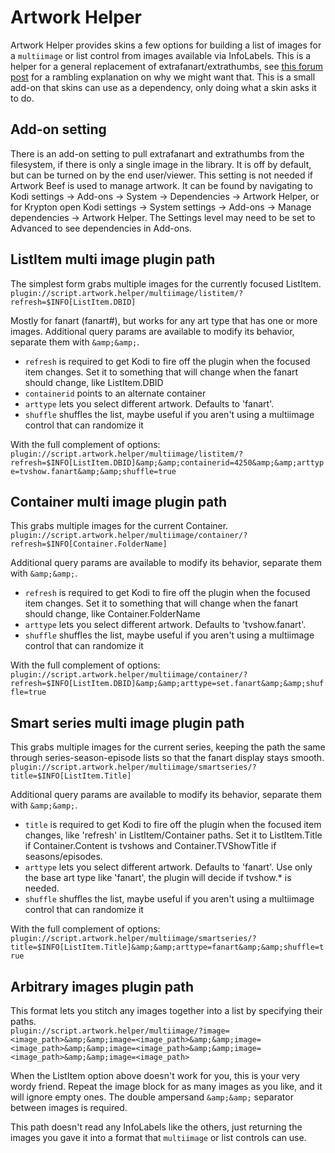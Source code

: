 # Artwork Helper

Artwork Helper provides skins a few options for building a list of images for a `multiimage`
or list control from images available via InfoLabels. This is a helper for a general replacement of
extrafanart/extrathumbs, see [this forum post] for a rambling explanation on why we might want that.
This is a small add-on that skins can use as a dependency, only doing what a skin asks it to do.

[this forum post]: http://forum.kodi.tv/showthread.php?tid=236649

## Add-on setting

There is an add-on setting to pull extrafanart and extrathumbs from the filesystem, if there is
only a single image in the library. It is off by default, but can be turned on by the end user/viewer.
This setting is not needed if Artwork Beef is used to manage artwork.
It can be found by navigating to Kodi settings -> Add-ons -> System -> Dependencies -> Artwork Helper,
or for Krypton open Kodi settings -> System settings -> Add-ons -> Manage dependencies -> Artwork Helper.
The Settings level may need to be set to Advanced to see dependencies in Add-ons.

## ListItem multi image plugin path

The simplest form grabs multiple images for the currently focused ListItem.  
`plugin://script.artwork.helper/multiimage/listitem/?refresh=$INFO[ListItem.DBID]`

Mostly for fanart (fanart#), but works for any art type that has one or more images.
Additional query params are available to modify its behavior, separate them with `&amp;&amp;`.
- `refresh` is required to get Kodi to fire off the plugin when the focused item changes. Set it
  to something that will change when the fanart should change, like ListItem.DBID
- `containerid` points to an alternate container
- `arttype` lets you select different artwork. Defaults to 'fanart'.
- `shuffle` shuffles the list, maybe useful if you aren't using a multiimage control that can randomize it

With the full complement of options:  
`plugin://script.artwork.helper/multiimage/listitem/?refresh=$INFO[ListItem.DBID]&amp;&amp;containerid=4250&amp;&amp;arttype=tvshow.fanart&amp;&amp;shuffle=true`

## Container multi image plugin path

This grabs multiple images for the current Container.  
`plugin://script.artwork.helper/multiimage/container/?refresh=$INFO[Container.FolderName]`

Additional query params are available to modify its behavior, separate them with `&amp;&amp;`.
- `refresh` is required to get Kodi to fire off the plugin when the focused item changes. Set it
  to something that will change when the fanart should change, like Container.FolderName
- `arttype` lets you select different artwork. Defaults to 'tvshow.fanart'.
- `shuffle` shuffles the list, maybe useful if you aren't using a multiimage control that can randomize it

With the full complement of options:  
`plugin://script.artwork.helper/multiimage/container/?refresh=$INFO[ListItem.DBID]&amp;&amp;arttype=set.fanart&amp;&amp;shuffle=true`

## Smart series multi image plugin path

This grabs multiple images for the current series, keeping the path the same through
series-season-episode lists so that the fanart display stays smooth.  
`plugin://script.artwork.helper/multiimage/smartseries/?title=$INFO[ListItem.Title]`

Additional query params are available to modify its behavior, separate them with `&amp;&amp;`.
- `title` is required to get Kodi to fire off the plugin when the focused item changes, like
  'refresh' in ListItem/Container paths. Set it to ListItem.Title if Container.Content is tvshows
  and Container.TVShowTitle if seasons/episodes.
- `arttype` lets you select different artwork. Defaults to 'fanart'. Use only the base
  art type like 'fanart', the plugin will decide if tvshow.* is needed.
- `shuffle` shuffles the list, maybe useful if you aren't using a multiimage control that can randomize it

With the full complement of options:  
`plugin://script.artwork.helper/multiimage/smartseries/?title=$INFO[ListItem.Title]&amp;&amp;arttype=fanart&amp;&amp;shuffle=true`

## Arbitrary images plugin path

This format lets you stitch any images together into a list by specifying their paths.  
`plugin://script.artwork.helper/multiimage/?image=<image_path>&amp;&amp;image=<image_path>&amp;&amp;image=<image_path>&amp;&amp;image=<image_path>&amp;&amp;image=<image_path>&amp;&amp;image=<image_path>`

When the ListItem option above doesn't work for you, this is your very wordy friend. Repeat the
image block for as many images as you like, and it will ignore empty ones. The
double ampersand `&amp;&amp;` separator between images is required.

This path doesn't read any InfoLabels like the others, just returning the images you gave it into a
format that `multiimage` or list controls can use.
